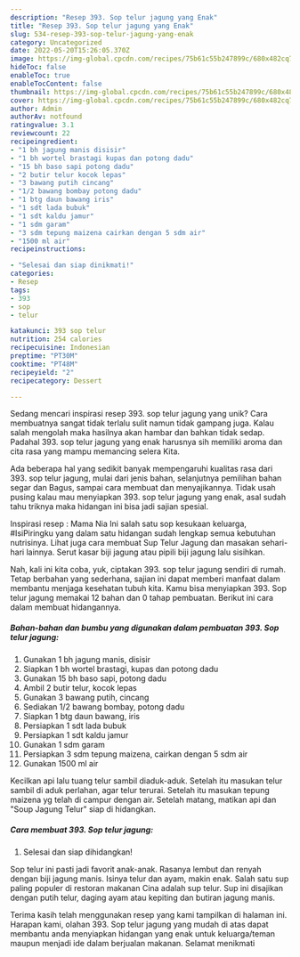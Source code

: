 ```yaml
---
description: "Resep 393. Sop telur jagung yang Enak"
title: "Resep 393. Sop telur jagung yang Enak"
slug: 534-resep-393-sop-telur-jagung-yang-enak
category: Uncategorized
date: 2022-05-20T15:26:05.370Z
image: https://img-global.cpcdn.com/recipes/75b61c55b247899c/680x482cq70/393-sop-telur-jagung-foto-resep-utama.jpg
hideToc: false
enableToc: true
enableTocContent: false
thumbnail: https://img-global.cpcdn.com/recipes/75b61c55b247899c/680x482cq70/393-sop-telur-jagung-foto-resep-utama.jpg
cover: https://img-global.cpcdn.com/recipes/75b61c55b247899c/680x482cq70/393-sop-telur-jagung-foto-resep-utama.jpg
author: Admin
authorAv: notfound
ratingvalue: 3.1
reviewcount: 22
recipeingredient:
- "1 bh jagung manis disisir"
- "1 bh wortel brastagi kupas dan potong dadu"
- "15 bh baso sapi potong dadu"
- "2 butir telur kocok lepas"
- "3 bawang putih cincang"
- "1/2 bawang bombay potong dadu"
- "1 btg daun bawang iris"
- "1 sdt lada bubuk"
- "1 sdt kaldu jamur"
- "1 sdm garam"
- "3 sdm tepung maizena cairkan dengan 5 sdm air"
- "1500 ml air"
recipeinstructions:

- "Selesai dan siap dinikmati!"
categories:
- Resep
tags:
- 393
- sop
- telur

katakunci: 393 sop telur 
nutrition: 254 calories
recipecuisine: Indonesian
preptime: "PT30M"
cooktime: "PT48M"
recipeyield: "2"
recipecategory: Dessert

---
```





Sedang mencari inspirasi resep 393. sop telur jagung yang unik? Cara membuatnya sangat tidak terlalu sulit namun tidak gampang juga. Kalau salah mengolah maka hasilnya akan hambar dan bahkan tidak sedap. Padahal 393. sop telur jagung yang enak harusnya sih memiliki aroma dan cita rasa yang mampu memancing selera Kita.





Ada beberapa hal yang sedikit banyak mempengaruhi kualitas rasa dari 393. sop telur jagung, mulai dari jenis bahan, selanjutnya pemilihan bahan segar dan Bagus, sampai cara membuat dan menyajikannya. Tidak usah pusing kalau mau menyiapkan 393. sop telur jagung yang enak,      asal sudah tahu triknya maka hidangan ini bisa jadi sajian spesial.














Inspirasi resep : Mama Nia Ini salah satu sop kesukaan keluarga, #IsiPiringku yang dalam satu hidangan sudah lengkap semua kebutuhan nutrisinya. Lihat juga cara membuat Sup Telur Jagung dan masakan sehari-hari lainnya. Serut kasar biji jagung atau pipili biji jagung lalu sisihkan.






Nah, kali ini kita coba, yuk, ciptakan 393. sop telur jagung sendiri di rumah. Tetap berbahan yang sederhana, sajian ini dapat memberi manfaat dalam membantu menjaga kesehatan tubuh kita. Kamu bisa menyiapkan 393. Sop telur jagung memakai 12 bahan dan 0 tahap pembuatan. Berikut ini cara dalam membuat hidangannya.

<!--inarticleads1-->

##### Bahan-bahan dan bumbu yang digunakan dalam pembuatan 393. Sop telur jagung:

1. Gunakan 1 bh jagung manis, disisir
1. Siapkan 1 bh wortel brastagi, kupas dan potong dadu
1. Gunakan 15 bh baso sapi, potong dadu
1. Ambil 2 butir telur, kocok lepas
1. Gunakan 3 bawang putih, cincang
1. Sediakan 1/2 bawang bombay, potong dadu
1. Siapkan 1 btg daun bawang, iris
1. Persiapkan 1 sdt lada bubuk
1. Persiapkan 1 sdt kaldu jamur
1. Gunakan 1 sdm garam
1. Persiapkan 3 sdm tepung maizena, cairkan dengan 5 sdm air
1. Gunakan 1500 ml air


Kecilkan api lalu tuang telur sambil diaduk-aduk. Setelah itu masukan telur sambil di aduk perlahan, agar telur terurai. Setelah itu masukan tepung maizena yg telah di campur dengan air. Setelah matang, matikan api dan &#34;Soup Jagung Telur&#34; siap di hidangkan. 

<!--inarticleads2-->

##### Cara membuat 393. Sop telur jagung:


1. Selesai dan siap dihidangkan!

Sop telur ini pasti jadi favorit anak-anak. Rasanya lembut dan renyah dengan biji jagung manis. Isinya telur dan ayam, makin enak. Salah satu sup paling populer di restoran makanan Cina adalah sup telur. Sup ini disajikan dengan putih telur, daging ayam atau kepiting dan butiran jagung manis. 

Terima kasih telah menggunakan resep yang kami tampilkan di halaman ini. Harapan kami, olahan 393. Sop telur jagung yang mudah di atas dapat membantu anda menyiapkan hidangan yang enak untuk keluarga/teman maupun menjadi ide dalam berjualan makanan. Selamat menikmati
